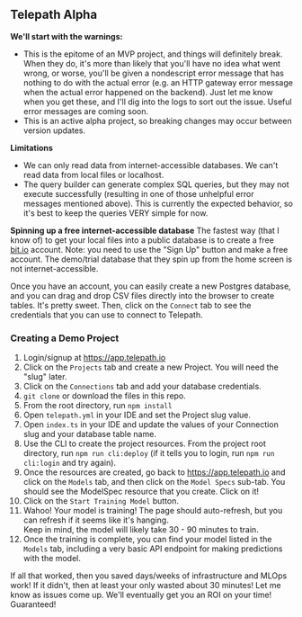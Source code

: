 ## Telepath Alpha

**We'll start with the warnings:** 
* This is the epitome of an MVP project, and things will definitely break. When they do,
it's more than likely that you'll have no idea what went wrong, or worse, you'll be given a nondescript
error message that has nothing to do with the actual error (e.g. an HTTP gateway error message when the 
actual error happened on the backend). Just let me know when you get these, and I'll dig into the logs
to sort out the issue. Useful error messages are coming soon.
* This is an active alpha project, so breaking changes may occur between version updates.

**Limitations**
* We can only read data from internet-accessible databases. We can't read data from local files or localhost.
* The query builder can generate complex SQL queries, but they may not execute successfully (resulting in one 
of those unhelpful error messages mentioned above). This is currently the expected behavior, so it's best to 
keep the queries VERY simple for now.

**Spinning up a free internet-accessible database**
The fastest way (that I know of) to get your local files into a public database is to create a free
[bit.io](https://bit.io) account. Note: you need to use the "Sign Up" button and make a free account.
The demo/trial database that they spin up from the home screen is not internet-accessible.

Once you have an account, you can easily create a new Postgres database, and you can drag and drop CSV files
directly into the browser to create tables. It's pretty sweet. Then, click on the `Connect` tab to see the 
credentials that you can use to connect to Telepath.

### Creating a Demo Project

1. Login/signup at https://app.telepath.io
2. Click on the `Projects` tab and create a new Project. You will need the "slug" later.
3. Click on the `Connections` tab and add your database credentials. 
4. `git clone` or download the files in this repo. 
5. From the root directory, run `npm install`
6. Open `telepath.yml` in your IDE and set the Project slug value. 
7. Open `index.ts` in your IDE and update the values of your Connection slug and your database table name. 
8. Use the CLI to create the project resources. From the project root directory, run `npm run cli:deploy` 
(if it tells you to login, run `npm run cli:login` and try again). 
9. Once the resources are created, go back to https://app.telepath.io and click on the `Models` tab,
and then click on the `Model Specs` sub-tab. You should see the ModelSpec resource that you create. Click on it!
10. Click on the `Start Training Model` button. 
11. Wahoo! Your model is training! The page should auto-refresh, but you can refresh if it seems like it's hanging.  
Keep in mind, the model will likely take 30 - 90 minutes to train. 
12. Once the training is complete, you can find your model listed in the `Models` tab, including a very basic
API endpoint for making predictions with the model.

If all that worked, then you saved days/weeks of infrastructure and MLOps work! If it didn't, then at least your only
wasted about 30 minutes! Let me know as issues come up. We'll eventually get you an ROI on your time! Guaranteed!

